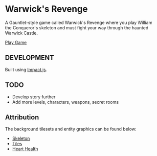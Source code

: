 # Warwick's Revenge

A Gauntlet-style game called Warwick's Revenge where you play William the Conqueror's skeleton and must fight your way through the haunted Warwick Castle.

[Play Game](https://www.jasonhartsell.com/games/warwicks-revenge/)

## DEVELOPMENT

Built using [Impact.js](https://impactjs.com/).

## TODO

* Develop story further
* Add more levels, characters, weapons, secret rooms

## Attribution

The background tilesets and entity graphics can be found below:

* [Skeleton](https://opengameart.org/content/lpc-skeleton)
* [Tiles](https://opengameart.org/content/dungeon-crawl-32x32-tiles)
* [Heart Health](https://opengameart.org/content/hearthealth)
